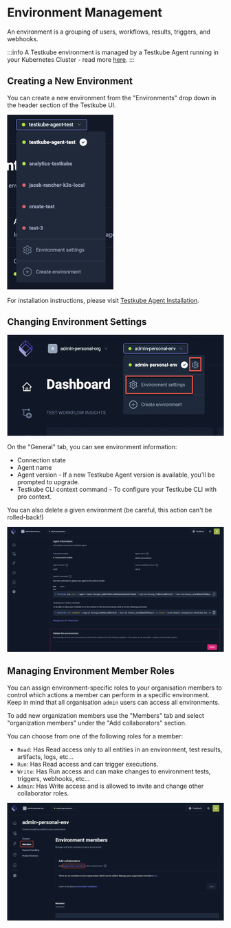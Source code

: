 # Environment Management

An environment is a grouping of users, workflows, results, triggers, and webhooks.

:::info
 A Testkube environment is managed by a Testkube Agent running in your Kubernetes Cluster - read more [here](../articles/architecture.md).
:::


## Creating a New Environment

You can create a new environment from the "Environments" drop down in the header section of the Testkube UI.

![env-drop-down](../../img/env-drop-down.png)

For installation instructions, please visit [Testkube Agent Installation][installing].

## Changing Environment Settings

![Environment Settings](../../img/environment-settings.png)

On the "General" tab, you can see environment information:

- Connection state
- Agent name
- Agent version - If a new Testkube Agent version is available, you'll be prompted to upgrade.
- Testkube CLI context command - To configure your Testkube CLI with pro context.

You can also delete a given environment (be careful, this action can't be rolled-back!)

![Environment Information](../../img/environment-information.png)

## Managing Environment Member Roles

You can assign environment-specific roles to your organisation members to control which actions a member
can perform in a specific environment. Keep in mind that all organisation `admin` users can access all environments.

To add new organization members use the "Members" tab and select "organization members" under the "Add collaborators" section.

You can choose from one of the following roles for a member:

- `Read`: Has Read access only to all entities in an environment, test results, artifacts, logs, etc...
- `Run`: Has Read access and can trigger executions.
- `Write`: Has Run access and can make changes to environment tests, triggers, webhooks, etc...
- `Admin`: Has Write access and is allowed to invite and change other collaborator roles.

![Add Environment Members](../../img/add-environment-members.png)

[installing]: ../../articles/install/multi-cluster.md
